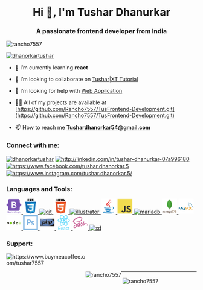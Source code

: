  

 <h1 align="center">Hi 👋, I'm Tushar Dhanurkar</h1>
<h3 align="center">A passionate frontend developer from India</h3>

<p align="left"> <img src="https://komarev.com/ghpvc/?username=rancho7557&label=Profile%20views&color=0e75b6&style=flat" alt="rancho7557" /> </p>

<p align="left"> <a href="https://twitter.com/dhanorkartushar" target="blank"><img src="https://img.shields.io/twitter/follow/dhanorkartushar?logo=twitter&style=for-the-badge" alt="dhanorkartushar" /></a> </p>

- 🌱 I’m currently learning **react**

- 👯 I’m looking to collaborate on [Tushar|XT Tutorial](http://responsiveweb.ultimatefreehost.in)

- 🤝 I’m looking for help with [Web Application](http://buildweb.ultimatefreehost.in)

- 👨‍💻 All of my projects are available at [https://github.com/Rancho7557/TusFrontend-Development.git](https://github.com/Rancho7557/TusFrontend-Development.git)

- 📫 How to reach me **Tushardhanorkar54@gmail.com**

<h3 align="left">Connect with me:</h3>
<p align="left">
<a href="https://twitter.com/dhanorkartushar" target="blank"><img align="center" src="https://raw.githubusercontent.com/rahuldkjain/github-profile-readme-generator/master/src/images/icons/Social/twitter.svg" alt="dhanorkartushar" height="30" width="40" /></a>
<a href="https://linkedin.com/in/http://linkedin.com/in/tushar-dhanurkar-07a996180" target="blank"><img align="center" src="https://raw.githubusercontent.com/rahuldkjain/github-profile-readme-generator/master/src/images/icons/Social/linked-in-alt.svg" alt="http://linkedin.com/in/tushar-dhanurkar-07a996180" height="30" width="40" /></a>
<a href="https://fb.com/https://www.facebook.com/tushar.dhanorkar.5" target="blank"><img align="center" src="https://raw.githubusercontent.com/rahuldkjain/github-profile-readme-generator/master/src/images/icons/Social/facebook.svg" alt="https://www.facebook.com/tushar.dhanorkar.5" height="30" width="40" /></a>
<a href="https://instagram.com/https://www.instagram.com/tushar.dhanorkar.5/" target="blank"><img align="center" src="https://raw.githubusercontent.com/rahuldkjain/github-profile-readme-generator/master/src/images/icons/Social/instagram.svg" alt="https://www.instagram.com/tushar.dhanorkar.5/" height="30" width="40" /></a>
</p>

<h3 align="left">Languages and Tools:</h3>
<p align="left"> <a href="https://getbootstrap.com" target="_blank" rel="noreferrer"> <img src="https://raw.githubusercontent.com/devicons/devicon/master/icons/bootstrap/bootstrap-plain-wordmark.svg" alt="bootstrap" width="40" height="40"/> </a> <a href="https://www.w3schools.com/css/" target="_blank" rel="noreferrer"> <img src="https://raw.githubusercontent.com/devicons/devicon/master/icons/css3/css3-original-wordmark.svg" alt="css3" width="40" height="40"/> </a> <a href="https://git-scm.com/" target="_blank" rel="noreferrer"> <img src="https://www.vectorlogo.zone/logos/git-scm/git-scm-icon.svg" alt="git" width="40" height="40"/> </a> <a href="https://www.w3.org/html/" target="_blank" rel="noreferrer"> <img src="https://raw.githubusercontent.com/devicons/devicon/master/icons/html5/html5-original-wordmark.svg" alt="html5" width="40" height="40"/> </a> <a href="https://www.adobe.com/in/products/illustrator.html" target="_blank" rel="noreferrer"> <img src="https://www.vectorlogo.zone/logos/adobe_illustrator/adobe_illustrator-icon.svg" alt="illustrator" width="40" height="40"/> </a> <a href="https://www.java.com" target="_blank" rel="noreferrer"> <img src="https://raw.githubusercontent.com/devicons/devicon/master/icons/java/java-original.svg" alt="java" width="40" height="40"/> </a> <a href="https://developer.mozilla.org/en-US/docs/Web/JavaScript" target="_blank" rel="noreferrer"> <img src="https://raw.githubusercontent.com/devicons/devicon/master/icons/javascript/javascript-original.svg" alt="javascript" width="40" height="40"/> </a> <a href="https://mariadb.org/" target="_blank" rel="noreferrer"> <img src="https://www.vectorlogo.zone/logos/mariadb/mariadb-icon.svg" alt="mariadb" width="40" height="40"/> </a> <a href="https://www.mongodb.com/" target="_blank" rel="noreferrer"> <img src="https://raw.githubusercontent.com/devicons/devicon/master/icons/mongodb/mongodb-original-wordmark.svg" alt="mongodb" width="40" height="40"/> </a> <a href="https://www.mysql.com/" target="_blank" rel="noreferrer"> <img src="https://raw.githubusercontent.com/devicons/devicon/master/icons/mysql/mysql-original-wordmark.svg" alt="mysql" width="40" height="40"/> </a> <a href="https://nodejs.org" target="_blank" rel="noreferrer"> <img src="https://raw.githubusercontent.com/devicons/devicon/master/icons/nodejs/nodejs-original-wordmark.svg" alt="nodejs" width="40" height="40"/> </a> <a href="https://www.photoshop.com/en" target="_blank" rel="noreferrer"> <img src="https://raw.githubusercontent.com/devicons/devicon/master/icons/photoshop/photoshop-line.svg" alt="photoshop" width="40" height="40"/> </a> <a href="https://www.php.net" target="_blank" rel="noreferrer"> <img src="https://raw.githubusercontent.com/devicons/devicon/master/icons/php/php-original.svg" alt="php" width="40" height="40"/> </a> <a href="https://reactjs.org/" target="_blank" rel="noreferrer"> <img src="https://raw.githubusercontent.com/devicons/devicon/master/icons/react/react-original-wordmark.svg" alt="react" width="40" height="40"/> </a> <a href="https://sass-lang.com" target="_blank" rel="noreferrer"> <img src="https://raw.githubusercontent.com/devicons/devicon/master/icons/sass/sass-original.svg" alt="sass" width="40" height="40"/> </a> <a href="https://www.adobe.com/products/xd.html" target="_blank" rel="noreferrer"> <img src="https://cdn.worldvectorlogo.com/logos/adobe-xd.svg" alt="xd" width="40" height="40"/> </a> </p>

<h3 align="left">Support:</h3>
<p><a href="https://www.buymeacoffee.com/https://www.buymeacoffee.com/tushar7557"> <img align="left" src="https://cdn.buymeacoffee.com/buttons/v2/default-yellow.png" height="50" width="210" alt="https://www.buymeacoffee.com/tushar7557" /></a></p><br><br>

<p><img align="left" src="https://github-readme-stats.vercel.app/api/top-langs?username=rancho7557&show_icons=true&locale=en&layout=compact" alt="rancho7557" /></p>

<hr>

<p>&nbsp;<img align="center" src="https://github-readme-stats.vercel.app/api?username=rancho7557&show_icons=true&locale=en" alt="rancho7557" /></p>


